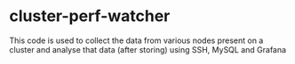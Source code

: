 # cluster-perf-watcher
This code is used to collect the data from various nodes present on a cluster and analyse that data (after storing) using SSH, MySQL and Grafana
